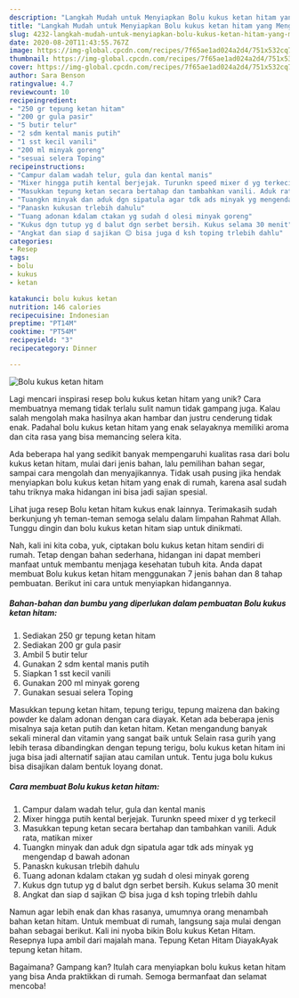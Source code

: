 ```yaml
---
description: "Langkah Mudah untuk Menyiapkan Bolu kukus ketan hitam yang Menggugah Selera"
title: "Langkah Mudah untuk Menyiapkan Bolu kukus ketan hitam yang Menggugah Selera"
slug: 4232-langkah-mudah-untuk-menyiapkan-bolu-kukus-ketan-hitam-yang-menggugah-selera
date: 2020-08-20T11:43:55.767Z
image: https://img-global.cpcdn.com/recipes/7f65ae1ad024a2d4/751x532cq70/bolu-kukus-ketan-hitam-foto-resep-utama.jpg
thumbnail: https://img-global.cpcdn.com/recipes/7f65ae1ad024a2d4/751x532cq70/bolu-kukus-ketan-hitam-foto-resep-utama.jpg
cover: https://img-global.cpcdn.com/recipes/7f65ae1ad024a2d4/751x532cq70/bolu-kukus-ketan-hitam-foto-resep-utama.jpg
author: Sara Benson
ratingvalue: 4.7
reviewcount: 10
recipeingredient:
- "250 gr tepung ketan hitam"
- "200 gr gula pasir"
- "5 butir telur"
- "2 sdm kental manis putih"
- "1 sst kecil vanili"
- "200 ml minyak goreng"
- "sesuai selera Toping"
recipeinstructions:
- "Campur dalam wadah telur, gula dan kental manis"
- "Mixer hingga putih kental berjejak. Turunkn speed mixer d yg terkecil"
- "Masukkan tepung ketan secara bertahap dan tambahkan vanili. Aduk rata, matikan mixer"
- "Tuangkn minyak dan aduk dgn sipatula agar tdk ads minyak yg mengendap d bawah adonan"
- "Panaskn kukusan trlebih dahulu"
- "Tuang adonan kdalam ctakan yg sudah d olesi minyak goreng"
- "Kukus dgn tutup yg d balut dgn serbet bersih. Kukus selama 30 menit"
- "Angkat dan siap d sajikan 😊 bisa juga d ksh toping trlebih dahlu"
categories:
- Resep
tags:
- bolu
- kukus
- ketan

katakunci: bolu kukus ketan 
nutrition: 146 calories
recipecuisine: Indonesian
preptime: "PT14M"
cooktime: "PT54M"
recipeyield: "3"
recipecategory: Dinner

---
```



![Bolu kukus ketan hitam](https://img-global.cpcdn.com/recipes/7f65ae1ad024a2d4/751x532cq70/bolu-kukus-ketan-hitam-foto-resep-utama.jpg)

Lagi mencari inspirasi resep bolu kukus ketan hitam yang unik? Cara membuatnya memang tidak terlalu sulit namun tidak gampang juga. Kalau salah mengolah maka hasilnya akan hambar dan justru cenderung tidak enak. Padahal bolu kukus ketan hitam yang enak selayaknya memiliki aroma dan cita rasa yang bisa memancing selera kita.

Ada beberapa hal yang sedikit banyak mempengaruhi kualitas rasa dari bolu kukus ketan hitam, mulai dari jenis bahan, lalu pemilihan bahan segar, sampai cara mengolah dan menyajikannya. Tidak usah pusing jika hendak menyiapkan bolu kukus ketan hitam yang enak di rumah, karena asal sudah tahu triknya maka hidangan ini bisa jadi sajian spesial.

Lihat juga resep Bolu ketan hitam kukus enak lainnya. Terimakasih sudah berkunjung yh teman-teman semoga selalu dalam limpahan Rahmat Allah. Tunggu dingin dan bolu kukus ketan hitam siap untuk dinikmati.


Nah, kali ini kita coba, yuk, ciptakan bolu kukus ketan hitam sendiri di rumah. Tetap dengan bahan sederhana, hidangan ini dapat memberi manfaat untuk membantu menjaga kesehatan tubuh kita. Anda dapat membuat Bolu kukus ketan hitam menggunakan 7 jenis bahan dan 8 tahap pembuatan. Berikut ini cara untuk menyiapkan hidangannya.

<!--inarticleads1-->

##### Bahan-bahan dan bumbu yang diperlukan dalam pembuatan Bolu kukus ketan hitam:

1. Sediakan 250 gr tepung ketan hitam
1. Sediakan 200 gr gula pasir
1. Ambil 5 butir telur
1. Gunakan 2 sdm kental manis putih
1. Siapkan 1 sst kecil vanili
1. Gunakan 200 ml minyak goreng
1. Gunakan sesuai selera Toping


Masukkan tepung ketan hitam, tepung terigu, tepung maizena dan baking powder ke dalam adonan dengan cara diayak. Ketan ada beberapa jenis misalnya saja ketan putih dan ketan hitam. Ketan mengandung banyak sekali mineral dan vitamin yang sangat baik untuk Selain rasa gurih yang lebih terasa dibandingkan dengan tepung terigu, bolu kukus ketan hitam ini juga bisa jadi alternatif sajian atau camilan untuk. Tentu juga bolu kukus bisa disajikan dalam bentuk loyang donat. 

<!--inarticleads2-->

##### Cara membuat Bolu kukus ketan hitam:

1. Campur dalam wadah telur, gula dan kental manis
1. Mixer hingga putih kental berjejak. Turunkn speed mixer d yg terkecil
1. Masukkan tepung ketan secara bertahap dan tambahkan vanili. Aduk rata, matikan mixer
1. Tuangkn minyak dan aduk dgn sipatula agar tdk ads minyak yg mengendap d bawah adonan
1. Panaskn kukusan trlebih dahulu
1. Tuang adonan kdalam ctakan yg sudah d olesi minyak goreng
1. Kukus dgn tutup yg d balut dgn serbet bersih. Kukus selama 30 menit
1. Angkat dan siap d sajikan 😊 bisa juga d ksh toping trlebih dahlu


Namun agar lebih enak dan khas rasanya, umumnya orang menambah bahan ketan hitam. Untuk membuat di rumah, langsung saja mulai dengan bahan sebagai berikut. Kali ini nyoba bikin Bolu kukus Ketan Hitam. Resepnya lupa ambil dari majalah mana. Tepung Ketan Hitam DiayakAyak tepung ketan hitam. 

Bagaimana? Gampang kan? Itulah cara menyiapkan bolu kukus ketan hitam yang bisa Anda praktikkan di rumah. Semoga bermanfaat dan selamat mencoba!
